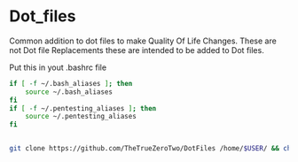 # Dot_files
Common addition to dot files to make Quality Of Life Changes.
These are not Dot file Replacements these are intended to be added to Dot files.

Put this in yout .bashrc file
```bash
if [ -f ~/.bash_aliases ]; then
    source ~/.bash_aliases
fi
if [ -f ~/.pentesting_aliases ]; then
    source ~/.pentesting_aliases
fi
```

```bash

git clone https://github.com/TheTrueZeroTwo/DotFiles /home/$USER/ && chmod +x dotfile-install.sh && /home/$USER/dotfile-install.sh

```
